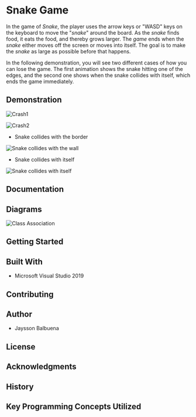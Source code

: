 


# Snake Game
In the game of _Snake_, the player uses the arrow keys or "WASD" keys on the keyboard to  move the "_snake_" around the board. As the _snake_ finds food, it eats the food, and thereby grows larger. The _game_ ends when the _snake_ either moves off the screen or moves into itself. The goal is to make the _snake_ as large as possible before that happens.

In the following demonstration, you will see two different cases of how you can lose the game. The first animation shows the snake hitting one of the edges, and the second one shows when the snake collides with itself, which ends the game immediately. 


 
## Demonstration
![Crash1](https://user-images.githubusercontent.com/49848214/115951805-c3234500-a4b0-11eb-9f73-98257e21564e.gif)

![Crash2](https://user-images.githubusercontent.com/49848214/115951823-d59d7e80-a4b0-11eb-83e0-fc963ea5b095.gif)

- Snake collides with the border

![Snake collides with the wall](https://user-images.githubusercontent.com/49848214/115974077-28fee380-a528-11eb-8380-28f20811278f.jpg)

- Snake collides with itself

![Snake collides with itself](https://user-images.githubusercontent.com/49848214/115974072-1be1f480-a528-11eb-8e30-1a38aece1371.jpg)
## Documentation


## Diagrams

![Class Association](https://user-images.githubusercontent.com/49848214/115973920-9578e300-a526-11eb-9ed2-ed588a026be3.jpg)

## Getting Started


## Built With

 - Microsoft Visual Studio 2019

## Contributing


## Author

 - Jaysson Balbuena

## License

## Acknowledgments


## History


## Key Programming Concepts Utilized
